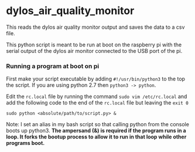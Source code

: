 # dylos_air_quality_monitor

This reads the dylos air quality monitor output and saves the data to a csv file. 

This python script is meant to be run at boot on the raspberry pi with the serial output of the dylos air monitor connected to the USB port of the pi. 

### Running a program at boot on pi
First make your script executable by adding `#!/usr/bin/python3` to the top the script. If you are using python 2.7 then `python3 -> python`. 

Edit the `rc.local` file by running the command `sudo vim /etc/rc.local` and add the following code to the end of the `rc.local` file but leaving the `exit 0`

`sudo python <absolute/path/to/script.py> &`

Note: I set an alias in my bash script so that calling python from the console boots up python3. 
**The ampersand (&) is required if the program runs in a loop. It forks the bootup process to allow it to run in that loop while other programs boot.**

